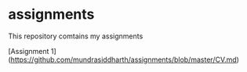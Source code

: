 # assignments
This repository comtains my assignments

[Assignment 1] (https://github.com/mundrasiddharth/assignments/blob/master/CV.md)
